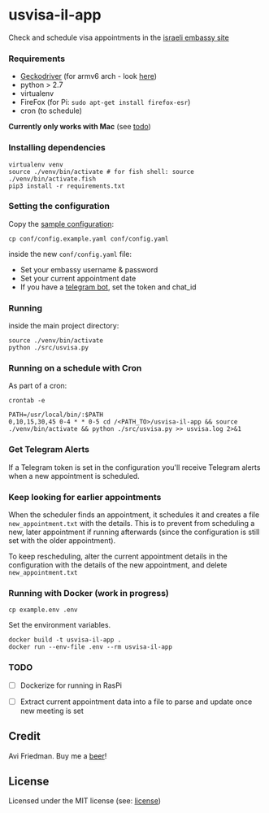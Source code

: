 usvisa-il-app
=============

Check and schedule visa appointments in the [israeli embassy site][israel embassy site]

### Requirements

* [Geckodriver][geckodriver bins] (for armv6 arch - look [here][armv6 geckodriver bins])
* python > 2.7
* virtualenv
* FireFox (for Pi: `sudo apt-get install firefox-esr`)
* cron (to schedule)

**Currently only works with Mac** (see [todo](#todo))

### Installing dependencies

```shell
virtualenv venv
source ./venv/bin/activate # for fish shell: source ./venv/bin/activate.fish
pip3 install -r requirements.txt
```

### Setting the configuration

Copy the [sample configuration](conf/config.example.yaml):

```shell
cp conf/config.example.yaml conf/config.yaml
```

inside the new `conf/config.yaml` file:

* Set your embassy username & password
* Set your current appointment date
* If you have a [telegram bot](#get-telegram-alerts), set the token and chat_id

### Running

inside the main project directory:

```shell
source ./venv/bin/activate
python ./src/usvisa.py
```

### Running on a schedule with Cron

As part of a cron:

```shell
crontab -e
```

```shell
PATH=/usr/local/bin/:$PATH
0,10,15,30,45 0-4 * * 0-5 cd /<PATH_TO>/usvisa-il-app && source ./venv/bin/activate && python ./src/usvisa.py >> usvisa.log 2>&1
```

### Get Telegram Alerts

If a Telegram token is set in the configuration you'll receive Telegram alerts when a new appointment is scheduled.

### Keep looking for earlier appointments

When the scheduler finds an appointment, it schedules it and creates a file `new_appointment.txt` with the details. This is to prevent from scheduling a new, later appointment if running afterwards (since the configuration is still set with the older appointment).

To keep rescheduling, alter the current appointment details in the configuration with the details of the new appointment, and delete `new_appointment.txt`

### Running with Docker (work in progress)

```shell
cp example.env .env
```

Set the environment variables.

```shell
docker build -t usvisa-il-app .
docker run --env-file .env --rm usvisa-il-app
```

### TODO

- [ ] Dockerize for running in RasPi
- [ ] Extract current appointment data into a file to parse and update once new meeting is set


## Credit

Avi Friedman. Buy me a [beer][buy me coffee]!

## License

Licensed under the MIT license (see: [license](LICENSE))

[israel embassy site]: https://ais.usvisa-info.com/he-il
[armv6 geckodriver bins]: https://github.com/d0ku/GeckoDriver_ARMv6
[geckodriver bins]: https://github.com/mozilla/geckodriver/releases
[buy me coffee]: https://www.buymeacoffee.com/avifr